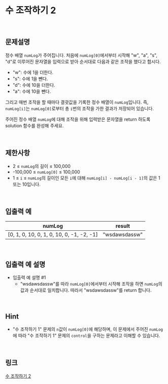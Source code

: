 # 수 조작하기 2

<br>

## 문제설명
정수 배열 `numLog`가 주어집니다. 처음에 `numLog[0]`에서부터 시작해 "w", "a", "s", "d"로 이루어진 문자열을 입력으로 받아 순서대로 다음과 같은 조작을 했다고 합시다.

- "w": 수에 1을 더한다.
- "s": 수에 1을 뺀다.
- "d": 수에 10을 더한다.
- "a": 수에 10을 뺀다.

그리고 매번 조작을 할 때마다 결괏값을 기록한 정수 배열이 `numLog`입니다. 즉, `numLog[i]`는 `numLog[0]`로부터 총 `i`번의 조작을 가한 결과가 저장되어 있습니다.

주어진 정수 배열 `numLog`에 대해 조작을 위해 입력받은 문자열을 return 하도록 solution 함수를 완성해 주세요.

<br>

## 제한사항
- 2 ≤ `numLog`의 길이 ≤ 100,000
- -100,000 ≤ `numLog[0]` ≤ 100,000
- 1 ≤ `i` ≤ `numLog`의 길이인 모든 `i`에 대해 `numLog[i] - numLog[i - 1]`의 값은 1 또는 10입니다.

<br>

## 입출력 예
| numLog | result |
|---|---|
| [0, 1, 0, 10, 0, 1, 0, 10, 0, -1, -2, -1] | "wsdawsdassw" |

<br>

## 입출력 예 설명
- 입출력 예 설명 #1
    - "wsdawsdassw"를 따라 `numLog[0]`에서부터 시작해 조작을 하면 `numLog`의 값과 순서대로 일치합니다. 따라서 "wsdawsdassw"를 return 합니다.

<br>

## Hint
- "수 조작하기 1" 문제의 `n`값이 `numLog[0]`에 해당하며, 이 문제에서 주어진 `numLog`에 따라 "수 조작하기 1" 문제의 `control`을 구하는 문제라고 이해할 수 있습니다.

<br>

## 링크
[수 조작하기 2](https://school.programmers.co.kr/learn/courses/30/lessons/181925)
